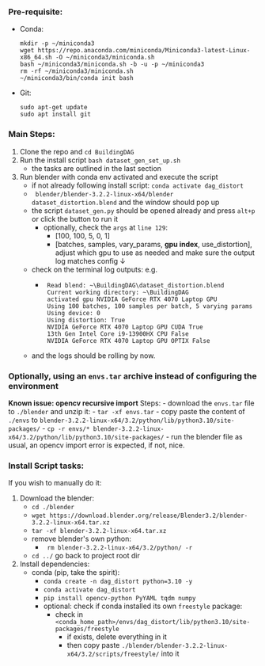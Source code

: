 ### Pre-requisite: 
 - Conda: 
    ```
    mkdir -p ~/miniconda3
    wget https://repo.anaconda.com/miniconda/Miniconda3-latest-Linux-x86_64.sh -O ~/miniconda3/miniconda.sh
    bash ~/miniconda3/miniconda.sh -b -u -p ~/miniconda3
    rm -rf ~/miniconda3/miniconda.sh
    ~/miniconda3/bin/conda init bash
    ```
 - Git: 
    ```
    sudo apt-get update
    sudo apt install git
    ```

### Main Steps: 
1. Clone the repo and `cd BuildingDAG`
2. Run the install script `bash dataset_gen_set_up.sh`
     - the tasks are outlined in the last section
3. Run blender with conda env activated and execute the script
     - if not already following install script: `conda activate dag_distort`
     - ` blender/blender-3.2.2-linux-x64/blender dataset_distortion.blend` and the window should pop up
     - the script `dataset_gen.py` should be opened already and press `alt+p` or click the button to run it
         - optionally, check the `args` at `line 129`: 
             - [100, 100, 5, 0, 1]
             - [batches, samples, vary_params, **gpu index**, use_distortion], adjust which gpu to use as needed and make sure the output log matches config ↓
     - check on the terminal log outputs: e.g. 
         - ```
            Read blend: ~\BuildingDAG\dataset_distortion.blend
            Current working directory: ~\BuildingDAG
            activated gpu NVIDIA GeForce RTX 4070 Laptop GPU
            Using 100 batches, 100 samples per batch, 5 varying params
            Using device: 0
            Using distortion: True
            NVIDIA GeForce RTX 4070 Laptop GPU CUDA True
            13th Gen Intel Core i9-13900HX CPU False
            NVIDIA GeForce RTX 4070 Laptop GPU OPTIX False
            ```
     - and the logs should be rolling by now. 
    
### Optionally, using an `envs.tar` archive instead of configuring the environment
**Known issue: opencv recursive import**
Steps: 
     - download the `envs.tar` file to `./blender` and unzip it: 
         - `tar -xf envs.tar`
     - copy paste the content of `./envs` to `blender-3.2.2-linux-x64/3.2/python/lib/python3.10/site-packages/`
        - `cp -r envs/* blender-3.2.2-linux-x64/3.2/python/lib/python3.10/site-packages/`
     - run the blender file as usual, an opencv import error is expected, if not, nice.

### Install Script tasks: 
If you wish to manually do it: 
1. Download the blender: 
     - `cd ./blender`
     - `wget https://download.blender.org/release/Blender3.2/blender-3.2.2-linux-x64.tar.xz`
     - `tar -xf blender-3.2.2-linux-x64.tar.xz`
     - remove blender's own python: 
         - ` rm blender-3.2.2-linux-x64/3.2/python/ -r`
     - `cd ../` go back to project root dir
2. Install dependencies: 
     - conda (pip, take the spirit): 
         - `conda create -n dag_distort python=3.10 -y`
         - `conda activate dag_distort`
         - `pip install opencv-python PyYAML tqdm numpy`
         - optional: check if conda installed its own `freestyle` package: 
             - check in `<conda_home_path>/envs/dag_distort/lib/python3.10/site-packages/freestyle`
                 - if exists, delete everything in it
                 - then copy paste `./blender/blender-3.2.2-linux-x64/3.2/scripts/freestyle/` into it

